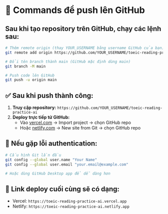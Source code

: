 # 🚀 Commands để push lên GitHub

## Sau khi tạo repository trên GitHub, chạy các lệnh sau:

```bash
# Thêm remote origin (thay YOUR_USERNAME bằng username GitHub của bạn)
git remote add origin https://github.com/YOUR_USERNAME/toeic-reading-practice-ai.git

# Đổi tên branch thành main (GitHub mặc định dùng main)
git branch -M main

# Push code lên GitHub
git push -u origin main
```

## ✅ Sau khi push thành công:

1. **Truy cập repository:** `https://github.com/YOUR_USERNAME/toeic-reading-practice-ai`
2. **Deploy trực tiếp từ GitHub:**
   - Vào [vercel.com](https://vercel.com) → Import project → chọn GitHub repo
   - Hoặc [netlify.com](https://netlify.com) → New site from Git → chọn GitHub repo

## 🔧 Nếu gặp lỗi authentication:

```bash
# Cấu hình Git lần đầu
git config --global user.name "Your Name"
git config --global user.email "your.email@example.com"

# Hoặc dùng GitHub Desktop app để dễ dàng hơn
```

## 📱 Link deploy cuối cùng sẽ có dạng:
- Vercel: `https://toeic-reading-practice-ai.vercel.app`  
- Netlify: `https://toeic-reading-practice-ai.netlify.app`